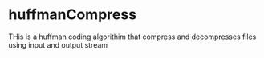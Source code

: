 # huffmanCompress

THis is a huffman coding algorithim that compress and decompresses files using input and output stream

